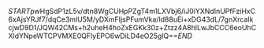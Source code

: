 $START$pwHgSdP1zL5v/dtn8WgCUHpPZgT4m1LXVbj6/iJ0iYXNdInUPfFziHxC6xAjsYRJf7/dqCe3mlU5M/yDXmFIjsPFumVka/ld88uEi+xDG43dL/7gnXrcaIkcjwD9D1/JQW42CMs+h2uheH4hoZxEGKk30z+Ztzz4A8hlLwJbCCC6eoUhCXldYNpeWTCPVMXE0QFlyEPO6wDiLD4eO25glQ==$END$